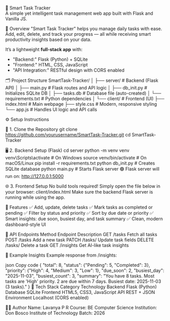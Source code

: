 🧠 Smart Task Tracker  
A simple yet intelligent task management web app built with Flask and Vanilla JS.

📖 Overview
"Smart Task Tracker" helps you manage daily tasks with ease.  
Add, edit, delete, and track your progress — all while receiving smart productivity insights based on your data.  

It’s a lightweight **full-stack app** with:
- "Backend:" Flask (Python) + SQLite  
- "Frontend:" HTML, CSS, JavaScript  
- "API Integration:" RESTful design with CORS enabled  



 🗂️ Project Structure
SmartTask-Tracker/
│
├── server/ # Backend (Flask API)
│ ├── main.py # Flask routes and API logic
│ ├── db_init.py # Initializes SQLite DB
│ ├── tasks.db # Database file (auto-created)
│ └── requirements.txt # Python dependencies
│
└── client/ # Frontend (UI)
├── index.html # Main webpage
├── style.css # Modern, responsive styling
└── app.js # Handles UI logic and API calls


 ⚙️ Setup Instructions

🧩 1. Clone the Repository
git clone https://github.com/yourusername/SmartTask-Tracker.git
cd SmartTask-Tracker

🖥️ 2. Backend Setup (Flask)
cd server
python -m venv venv
venv\Scripts\activate     # On Windows
source venv/bin/activate  # On macOS/Linux
pip install -r requirements.txt
python db_init.py         # Creates SQLite database
python main.py            # Starts Flask server
🟢 Flask server will run on:
http://127.0.0.1:5000

🌐 3. Frontend Setup
No build tools required!
Simply open the file below in your browser:
client/index.html
Make sure the backend Flask server is running while using the app.

🚀 Features
✅ Add, update, delete tasks
✅ Mark tasks as completed or pending
✅ Filter by status and priority
✅ Sort by due date or priority
✅ Smart insights: due soon, busiest day, and task summary
✅ Clean, modern dashboard-style UI

🧩 API Endpoints
Method	Endpoint	Description
GET	/tasks	Fetch all tasks
POST	/tasks	Add a new task
PATCH	/tasks/<id>	Update task fields
DELETE	/tasks/<id>	Delete a task
GET	/insights	Get AI-like task insights

🧠 Example Insights
Example response from /insights:

json
Copy code
{
  "total": 8,
  "status": {"Pending": 5, "Completed": 3},
  "priority": {"High": 4, "Medium": 3, "Low": 1},
  "due_soon": 2,
  "busiest_day": "2025-11-03",
  "busiest_count": 3,
  "summary": "You have 8 tasks. Most tasks are 'High' priority. 2 are due within 7 days. Busiest date: 2025-11-03 (3 tasks)."
}
🧰 Tech Stack
Category	Technology
Backend	Flask (Python)
Database	SQLite
Frontend	HTML5, CSS3, JavaScript
API	REST + JSON
Environment	Localhost (CORS enabled)

🧑‍💻 Author
Name: Lavanya P R
Course: BE Computer Science
Institution: Don Bosco Institute of Technology
Batch: 2026
